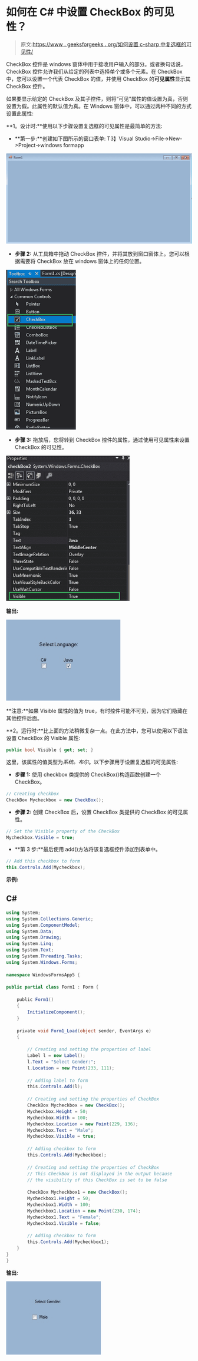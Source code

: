 # 如何在 C# 中设置 CheckBox 的可见性？

> 原文:[https://www . geeksforgeeks . org/如何设置 c-sharp 中复选框的可见性/](https://www.geeksforgeeks.org/how-to-set-the-visibility-of-the-checkbox-in-c-sharp/)

CheckBox 控件是 windows 窗体中用于接收用户输入的部分。或者换句话说，CheckBox 控件允许我们从给定的列表中选择单个或多个元素。在 CheckBox 中，您可以设置一个代表 CheckBox 的值，并使用 CheckBox 的**可见属性**显示其 CheckBox 控件。

如果要显示给定的 CheckBox 及其子控件，则将“可见”属性的值设置为真，否则设置为假。此属性的默认值为真。在 Windows 窗体中，可以通过两种不同的方式设置此属性:

**1。设计时:**使用以下步骤设置复选框的可见属性是最简单的方法:

*   **第一步:**创建如下图所示的窗口表单:
    T3】Visual Studio->File->New->Project->windows formapp

![](img/9889dfd1d09174ca813cf58170ab9cc8.png)

*   **步骤 2:** 从工具箱中拖动 CheckBox 控件，并将其放到窗口窗体上。您可以根据需要将 CheckBox 放在 windows 窗体上的任何位置。

![](img/b2eefad9eaf627dfc013a2924a1a41f0.png)

*   **步骤 3:** 拖放后，您将转到 CheckBox 控件的属性，通过使用可见属性来设置 CheckBox 的可见性。

![](img/6544dbe44a28408f22e7f2689acc5c51.png)

**输出:**

![](img/80ec2da7f7089d4cff39007dba12b2fb.png)

**注意:**如果 Visible 属性的值为 true，有时控件可能不可见，因为它们隐藏在其他控件后面。

**2。运行时:**比上面的方法稍微复杂一点。在此方法中，您可以使用以下语法设置 CheckBox 的 Visible 属性:

```cs
public bool Visible { get; set; }
```

这里，该属性的值类型为*系统。布尔*。以下步骤用于设置复选框的可见属性:

*   **步骤 1:** 使用 checkbox 类提供的 CheckBox()构造函数创建一个 CheckBox。

```cs
// Creating checkbox
CheckBox Mycheckbox = new CheckBox();
```

*   **步骤 2:** 创建 CheckBox 后，设置 CheckBox 类提供的 CheckBox 的可见属性。

```cs
// Set the Visible property of the CheckBox
Mycheckbox.Visible = true;
```

*   **第 3 步:**最后使用 add()方法将该复选框控件添加到表单中。

```cs
// Add this checkbox to form
this.Controls.Add(Mycheckbox);
```

**示例:**

## C#

```cs
using System;
using System.Collections.Generic;
using System.ComponentModel;
using System.Data;
using System.Drawing;
using System.Linq;
using System.Text;
using System.Threading.Tasks;
using System.Windows.Forms;

namespace WindowsFormsApp5 {

public partial class Form1 : Form {

    public Form1()
    {
        InitializeComponent();
    }

    private void Form1_Load(object sender, EventArgs e)
    {

        // Creating and setting the properties of label
        Label l = new Label();
        l.Text = "Select Gender:";
        l.Location = new Point(233, 111);

        // Adding label to form
        this.Controls.Add(l);

        // Creating and setting the properties of CheckBox
        CheckBox Mycheckbox = new CheckBox();
        Mycheckbox.Height = 50;
        Mycheckbox.Width = 100;
        Mycheckbox.Location = new Point(229, 136);
        Mycheckbox.Text = "Male";
        Mycheckbox.Visible = true;

        // Adding checkbox to form
        this.Controls.Add(Mycheckbox);

        // Creating and setting the properties of CheckBox
        // This CheckBox is not displayed in the output because
        // the visibility of this CheckBox is set to be false

        CheckBox Mycheckbox1 = new CheckBox();
        Mycheckbox1.Height = 50;
        Mycheckbox1.Width = 100;
        Mycheckbox1.Location = new Point(230, 174);
        Mycheckbox1.Text = "Female";
        Mycheckbox1.Visible = false;

        // Adding checkbox to form
        this.Controls.Add(Mycheckbox1);
    }
}
}
```

**输出:**

![](img/e7c43a6c3171922f8231658f066fd507.png)
